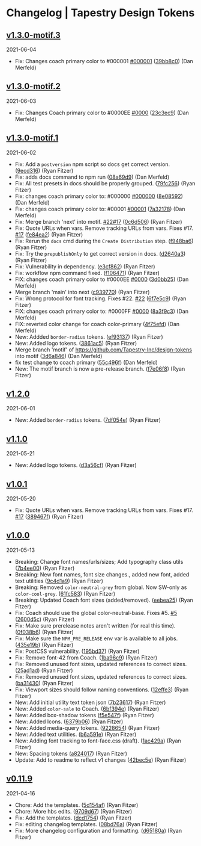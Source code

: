 # Changelog | Tapestry Design Tokens

## [v1.3.0-motif.3](https://github.com/Tapestry-Inc/design-tokens/compare/v1.3.0-motif.2...v1.3.0-motif.3)

2021-06-04

- Fix: Changes coach primary color to #000001 [#000001](https://github.com/Tapestry-Inc/design-tokens/issues/000001) ([39bb8c0](https://github.com/Tapestry-Inc/design-tokens/commit/39bb8c0)) (Dan Merfeld)

## [v1.3.0-motif.2](https://github.com/Tapestry-Inc/design-tokens/compare/v1.3.0-motif.1...v1.3.0-motif.2)

2021-06-03

- Fix: Changes Coach primary color to #0000EE [#0000](https://github.com/Tapestry-Inc/design-tokens/issues/0000) ([23c3ec9](https://github.com/Tapestry-Inc/design-tokens/commit/23c3ec9)) (Dan Merfeld)

## [v1.3.0-motif.1](https://github.com/Tapestry-Inc/design-tokens/compare/v1.2.0...v1.3.0-motif.1)

2021-06-02

- Fix: Add a `postversion` npm script so docs get correct version. ([9ecd316](https://github.com/Tapestry-Inc/design-tokens/commit/9ecd316)) (Ryan Fitzer)
- Fix: adds docs command to npm run ([08a69d9](https://github.com/Tapestry-Inc/design-tokens/commit/08a69d9)) (Dan Merfeld)
- Fix: All test presets in docs should be properly grouped. ([79fc256](https://github.com/Tapestry-Inc/design-tokens/commit/79fc256)) (Ryan Fitzer)
- Fix: changes coach primary color to: #000000 [#000000](https://github.com/Tapestry-Inc/design-tokens/issues/000000) ([8e08592](https://github.com/Tapestry-Inc/design-tokens/commit/8e08592)) (Dan Merfeld)
- Fix: changes coach primary color to: #00001 [#00001](https://github.com/Tapestry-Inc/design-tokens/issues/00001) ([7a32178](https://github.com/Tapestry-Inc/design-tokens/commit/7a32178)) (Dan Merfeld)
- Fix: Merge branch 'next' into motif. [#22](https://github.com/Tapestry-Inc/design-tokens/issues/22)[#17](https://github.com/Tapestry-Inc/design-tokens/issues/17) ([0c6d506](https://github.com/Tapestry-Inc/design-tokens/commit/0c6d506)) (Ryan Fitzer)
- Fix: Quote URLs when vars. Remove tracking URLs from vars. Fixes #17. [#17](https://github.com/Tapestry-Inc/design-tokens/issues/17) ([fe84ea2](https://github.com/Tapestry-Inc/design-tokens/commit/fe84ea2)) (Ryan Fitzer)
- Fix: Rerun the `docs` cmd during the `Create Distribution` step. ([f948ba6](https://github.com/Tapestry-Inc/design-tokens/commit/f948ba6)) (Ryan Fitzer)
- Fix: Try the `prepublishOnly` to get correct version in docs. ([d2640a3](https://github.com/Tapestry-Inc/design-tokens/commit/d2640a3)) (Ryan Fitzer)
- Fix: Vulnerability in dependency. ([e3cf862](https://github.com/Tapestry-Inc/design-tokens/commit/e3cf862)) (Ryan Fitzer)
- Fix: workflow npm command fixed. ([f106471](https://github.com/Tapestry-Inc/design-tokens/commit/f106471)) (Ryan Fitzer)
- FIX: changes coach primary color to #0000EE [#0000](https://github.com/Tapestry-Inc/design-tokens/issues/0000) ([3d0bb25](https://github.com/Tapestry-Inc/design-tokens/commit/3d0bb25)) (Dan Merfeld)
- Merge branch 'main' into next ([c939770](https://github.com/Tapestry-Inc/design-tokens/commit/c939770)) (Ryan Fitzer)
- Fix: Wrong protocol for font tracking. Fixes #22. [#22](https://github.com/Tapestry-Inc/design-tokens/issues/22) ([6f7e5c9](https://github.com/Tapestry-Inc/design-tokens/commit/6f7e5c9)) (Ryan Fitzer)
- FIX: changes coach primary color to: #0000FF [#0000](https://github.com/Tapestry-Inc/design-tokens/issues/0000) ([8a3f9c3](https://github.com/Tapestry-Inc/design-tokens/commit/8a3f9c3)) (Dan Merfeld)
- FIX: reverted color change for coach color-primary ([4f75efd](https://github.com/Tapestry-Inc/design-tokens/commit/4f75efd)) (Dan Merfeld)
- New: Addded `border-radius` tokens. ([ef93137](https://github.com/Tapestry-Inc/design-tokens/commit/ef93137)) (Ryan Fitzer)
- New: Added logo tokens. ([3861ac5](https://github.com/Tapestry-Inc/design-tokens/commit/3861ac5)) (Ryan Fitzer)
- Merge branch 'motif' of https://github.com/Tapestry-Inc/design-tokens into motif ([3d6a846](https://github.com/Tapestry-Inc/design-tokens/commit/3d6a846)) (Dan Merfeld)
- fix test change to coach primary ([55c496f](https://github.com/Tapestry-Inc/design-tokens/commit/55c496f)) (Dan Merfeld)
- New: The motif branch is now a pre-release branch. ([f7e06f8](https://github.com/Tapestry-Inc/design-tokens/commit/f7e06f8)) (Ryan Fitzer)

## [v1.2.0](https://github.com/Tapestry-Inc/design-tokens/compare/v1.1.0...v1.2.0)

2021-06-01

- New: Added `border-radius` tokens. ([7df054e](https://github.com/Tapestry-Inc/design-tokens/commit/7df054e)) (Ryan Fitzer)

## [v1.1.0](https://github.com/Tapestry-Inc/design-tokens/compare/v1.0.1...v1.1.0)

2021-05-21

- New: Added logo tokens. ([d3a56cf](https://github.com/Tapestry-Inc/design-tokens/commit/d3a56cf)) (Ryan Fitzer)

## [v1.0.1](https://github.com/Tapestry-Inc/design-tokens/compare/v1.0.0...v1.0.1)

2021-05-20

- Fix: Quote URLs when vars. Remove tracking URLs from vars. Fixes #17. [#17](https://github.com/Tapestry-Inc/design-tokens/issues/17) ([389467f](https://github.com/Tapestry-Inc/design-tokens/commit/389467f)) (Ryan Fitzer)

## [v1.0.0](https://github.com/Tapestry-Inc/design-tokens/compare/v0.11.9...v1.0.0)

2021-05-13

- Breaking: Change font names/urls/sizes; Add typography class utils ([7b4ee00](https://github.com/Tapestry-Inc/design-tokens/commit/7b4ee00)) (Ryan Fitzer)
- Breaking: New font names, font size changes., added new font, added text utilities ([9c4d1a9](https://github.com/Tapestry-Inc/design-tokens/commit/9c4d1a9)) (Ryan Fitzer)
- Breaking: Removed `color-neutral-grey` from global. Now SW-only as `color-cool-grey`. ([61fc583](https://github.com/Tapestry-Inc/design-tokens/commit/61fc583)) (Ryan Fitzer)
- Breaking: Updated Coach font sizes (added/removed). ([eebea25](https://github.com/Tapestry-Inc/design-tokens/commit/eebea25)) (Ryan Fitzer)
- Fix: Coach should use the global color-neutral-base. Fixes #5. [#5](https://github.com/Tapestry-Inc/design-tokens/issues/5) ([2600d5c](https://github.com/Tapestry-Inc/design-tokens/commit/2600d5c)) (Ryan Fitzer)
- Fix: Make sure prerelease notes aren't written (for real this time). ([0f038b6](https://github.com/Tapestry-Inc/design-tokens/commit/0f038b6)) (Ryan Fitzer)
- Fix: Make sure the `NPM_PRE_RELEASE` env var is available to all jobs. ([435e19b](https://github.com/Tapestry-Inc/design-tokens/commit/435e19b)) (Ryan Fitzer)
- Fix: PostCSS vulnerability. ([195bd37](https://github.com/Tapestry-Inc/design-tokens/commit/195bd37)) (Ryan Fitzer)
- Fix: Remove font-42 from Coach. ([1ba96c9](https://github.com/Tapestry-Inc/design-tokens/commit/1ba96c9)) (Ryan Fitzer)
- Fix: Removed unused font sizes, updated references to correct sizes. ([25ad1ad](https://github.com/Tapestry-Inc/design-tokens/commit/25ad1ad)) (Ryan Fitzer)
- Fix: Removed unused font sizes, updated references to correct sizes. ([ba31430](https://github.com/Tapestry-Inc/design-tokens/commit/ba31430)) (Ryan Fitzer)
- Fix: Viewport sizes should follow naming conventions. ([12effe3](https://github.com/Tapestry-Inc/design-tokens/commit/12effe3)) (Ryan Fitzer)
- New: Add initial utility text token json ([7b23617](https://github.com/Tapestry-Inc/design-tokens/commit/7b23617)) (Ryan Fitzer)
- New: Added `color-sale` to Coach. ([6bf394e](https://github.com/Tapestry-Inc/design-tokens/commit/6bf394e)) (Ryan Fitzer)
- New: Added box-shadow tokens ([f5e547f](https://github.com/Tapestry-Inc/design-tokens/commit/f5e547f)) (Ryan Fitzer)
- New: Added Icons. ([6379b06](https://github.com/Tapestry-Inc/design-tokens/commit/6379b06)) (Ryan Fitzer)
- New: Added media-query tokens. ([9228654](https://github.com/Tapestry-Inc/design-tokens/commit/9228654)) (Ryan Fitzer)
- New: Added text utilities. ([b6a591e](https://github.com/Tapestry-Inc/design-tokens/commit/b6a591e)) (Ryan Fitzer)
- New: Adding font tracking to font-face.css (draft). ([1ac429a](https://github.com/Tapestry-Inc/design-tokens/commit/1ac429a)) (Ryan Fitzer)
- New: Spacing tokens ([a824017](https://github.com/Tapestry-Inc/design-tokens/commit/a824017)) (Ryan Fitzer)
- Update: Add to readme to reflect v1 changes ([42bec5e](https://github.com/Tapestry-Inc/design-tokens/commit/42bec5e)) (Ryan Fitzer)

## [v0.11.9](https://github.com/Tapestry-Inc/design-tokens/compare/v0.11.8...v0.11.9)

2021-04-16

- Chore: Add the templates. ([5d154af](https://github.com/Tapestry-Inc/design-tokens/commit/5d154af)) (Ryan Fitzer)
- Chore: More hbs edits. ([9709d67](https://github.com/Tapestry-Inc/design-tokens/commit/9709d67)) (Ryan Fitzer)
- Fix: Add the templates. ([dcd1754](https://github.com/Tapestry-Inc/design-tokens/commit/dcd1754)) (Ryan Fitzer)
- Fix: editing changelog templates. ([08bd76a](https://github.com/Tapestry-Inc/design-tokens/commit/08bd76a)) (Ryan Fitzer)
- Fix: More changelog configuration and formatting. ([d65180a](https://github.com/Tapestry-Inc/design-tokens/commit/d65180a)) (Ryan Fitzer)
